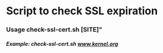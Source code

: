 
# Script to check SSL expiration
### Usage check-ssl-cert.sh [SITE]"
##### Example: check-ssl-cert.sh www.kernel.org

